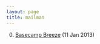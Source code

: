 ```yaml
---
layout: page
title: mailman
---
```


0. [Basecamp Breeze](/bookmark/2013/01/11/breeze.html) (11 Jan 2013) 
